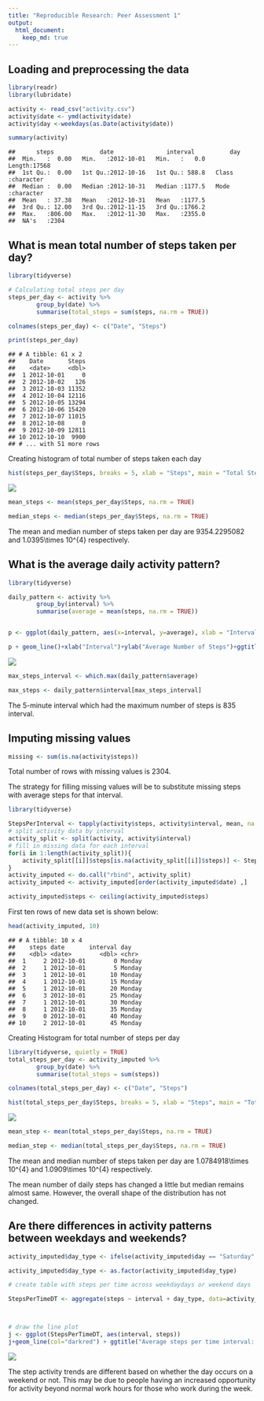 ```yaml
---
title: "Reproducible Research: Peer Assessment 1"
output: 
  html_document:
    keep_md: true
---
```



## Loading and preprocessing the data

```r
library(readr)
library(lubridate)

activity <- read_csv("activity.csv")
activity$date <- ymd(activity$date)
activity$day <-weekdays(as.Date(activity$date))

summary(activity)
```

```
##      steps             date               interval          day           
##  Min.   :  0.00   Min.   :2012-10-01   Min.   :   0.0   Length:17568      
##  1st Qu.:  0.00   1st Qu.:2012-10-16   1st Qu.: 588.8   Class :character  
##  Median :  0.00   Median :2012-10-31   Median :1177.5   Mode  :character  
##  Mean   : 37.38   Mean   :2012-10-31   Mean   :1177.5                     
##  3rd Qu.: 12.00   3rd Qu.:2012-11-15   3rd Qu.:1766.2                     
##  Max.   :806.00   Max.   :2012-11-30   Max.   :2355.0                     
##  NA's   :2304
```



## What is mean total number of steps taken per day?


```r
library(tidyverse)

# Calculating total steps per day
steps_per_day <- activity %>% 
        group_by(date) %>% 
        summarise(total_steps = sum(steps, na.rm = TRUE))

colnames(steps_per_day) <- c("Date", "Steps")

print(steps_per_day)
```

```
## # A tibble: 61 x 2
##    Date       Steps
##    <date>     <dbl>
##  1 2012-10-01     0
##  2 2012-10-02   126
##  3 2012-10-03 11352
##  4 2012-10-04 12116
##  5 2012-10-05 13294
##  6 2012-10-06 15420
##  7 2012-10-07 11015
##  8 2012-10-08     0
##  9 2012-10-09 12811
## 10 2012-10-10  9900
## # ... with 51 more rows
```

Creating histogram of total number of steps taken each day


```r
hist(steps_per_day$Steps, breaks = 5, xlab = "Steps", main = "Total Steps Per Day")
```

![](PA1_template_files/figure-html/unnamed-chunk-3-1.png)<!-- -->



```r
mean_steps <- mean(steps_per_day$Steps, na.rm = TRUE)

median_steps <- median(steps_per_day$Steps, na.rm = TRUE)
```

The mean and median number of steps taken per day are 9354.2295082 and 1.0395\times 10^{4} respectively.


## What is the average daily activity pattern?


```r
library(tidyverse)

daily_pattern <- activity %>% 
        group_by(interval) %>% 
        summarise(average = mean(steps, na.rm = TRUE))


p <- ggplot(daily_pattern, aes(x=interval, y=average), xlab = "Interval", ylab="Average Number of Steps")

p + geom_line()+xlab("Interval")+ylab("Average Number of Steps")+ggtitle("Average Number of Steps per Interval")
```

![](PA1_template_files/figure-html/unnamed-chunk-5-1.png)<!-- -->



```r
max_steps_interval <- which.max(daily_pattern$average)

max_steps <- daily_pattern$interval[max_steps_interval]
```

The 5-minute interval which had the maximum number of steps is 835 interval.



## Imputing missing values


```r
missing <- sum(is.na(activity$steps))
```

Total number of rows with missing values is 2304.


The strategy for filling missing values will be to substitute missing steps with average steps for that interval.


```r
library(tidyverse)

StepsPerInterval <- tapply(activity$steps, activity$interval, mean, na.rm = TRUE)
# split activity data by interval
activity_split <- split(activity, activity$interval)
# fill in missing data for each interval
for(i in 1:length(activity_split)){
    activity_split[[i]]$steps[is.na(activity_split[[i]]$steps)] <- StepsPerInterval[i]
}
activity_imputed <- do.call("rbind", activity_split)
activity_imputed <- activity_imputed[order(activity_imputed$date) ,]

activity_imputed$steps <- ceiling(activity_imputed$steps)
```


  
First ten rows of new data set is shown below:



```r
head(activity_imputed, 10)
```

```
## # A tibble: 10 x 4
##    steps date       interval day   
##    <dbl> <date>        <dbl> <chr> 
##  1     2 2012-10-01        0 Monday
##  2     1 2012-10-01        5 Monday
##  3     1 2012-10-01       10 Monday
##  4     1 2012-10-01       15 Monday
##  5     1 2012-10-01       20 Monday
##  6     3 2012-10-01       25 Monday
##  7     1 2012-10-01       30 Monday
##  8     1 2012-10-01       35 Monday
##  9     0 2012-10-01       40 Monday
## 10     2 2012-10-01       45 Monday
```

Creating Histogram for total number of steps per day


```r
library(tidyverse, quietly = TRUE)
total_steps_per_day <- activity_imputed %>% 
        group_by(date) %>% 
        summarise(total_steps = sum(steps))

colnames(total_steps_per_day) <- c("Date", "Steps")

hist(total_steps_per_day$Steps, breaks = 5, xlab = "Steps", main = "Total Steps Per Day")
```

![](PA1_template_files/figure-html/unnamed-chunk-10-1.png)<!-- -->



```r
mean_step <- mean(total_steps_per_day$Steps, na.rm = TRUE)

median_step <- median(total_steps_per_day$Steps, na.rm = TRUE)
```

The mean and median number of steps taken per day are 1.0784918\times 10^{4} and 1.0909\times 10^{4} respectively.


The mean number of daily steps has changed a little but median remains almost same.
However, the overall shape of the distribution has not changed.

## Are there differences in activity patterns between weekdays and weekends?



```r
activity_imputed$day_type <- ifelse(activity_imputed$day == "Saturday"|activity_imputed$day == "Sunday", "weekend", "weekday")

activity_imputed$day_type <- as.factor(activity_imputed$day_type)
```


```r
# create table with steps per time across weekdaydays or weekend days

StepsPerTimeDT <- aggregate(steps ~ interval + day_type, data=activity_imputed, FUN=mean, na.action=na.omit)



# draw the line plot
j <- ggplot(StepsPerTimeDT, aes(interval, steps))
j+geom_line(col="darkred") + ggtitle("Average steps per time interval: weekdays vs. weekends") + xlab("Interval") + ylab("Steps") + theme(plot.title = element_text(face="bold", size=12)) + facet_grid(day_type ~ .)
```

![](PA1_template_files/figure-html/unnamed-chunk-13-1.png)<!-- -->


The step activity trends are different based on whether the day occurs on a weekend or not. This may be due to people having an increased opportunity for activity beyond normal work hours for those who work during the week.
